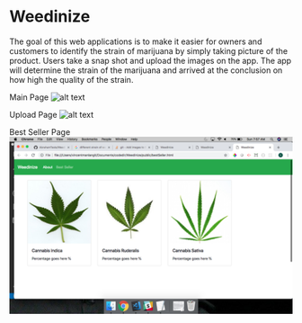 # Weedinize
  The goal of this web applications is to make it easier for owners and customers to identify the strain of marijuana by simply taking picture of the product.  Users take a snap shot and upload the images on the app.  The app will determine the strain of the marijuana and arrived at the conclusion on how high the quality of the strain.
  
  Main Page
  ![alt text](https://raw.githubusercontent.com/username/projectname/branch/path/to/img.png)
  
  Upload Page
  ![alt text](https://raw.githubusercontent.com/username/projectname/branch/path/to/img.png)
  
  Best Seller Page
  ![alt text](https://github.com/AbrahamTesla/Weedinize/blob/master/public/image/bestSellerPage.png)
